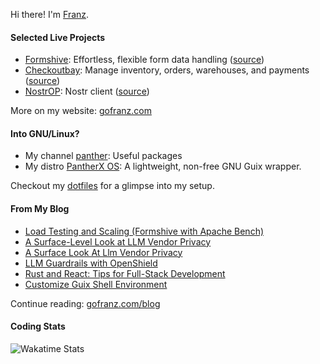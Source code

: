 Hi there! I'm [Franz](https://gofranz.com/resume/).

#### Selected Live Projects

- [Formshive](https://formshive.com/): Effortless, flexible form data handling ([source](https://github.com/franzos/formshive-ts))
- [Checkoutbay](https://checkoutbay.com/): Manage inventory, orders, warehouses, and payments ([source](https://github.com/franzos/checkoutbay-ts))
- [NostrOP](https://d2okqj4v2u9fts.cloudfront.net/): Nostr client ([source](https://github.com/franzos/nostr-ts))

More on my website: [gofranz.com](https://gofranz.com/)

#### Into GNU/Linux?

- My channel [panther](https://github.com/PantherXOS/panther): Useful packages
- My distro [PantherX OS](https://www.pantherx.org/): A lightweight, non-free GNU Guix wrapper.

Checkout my [dotfiles](https://github.com/franzos/dotfiles) for a glimpse into my setup.

#### From My Blog

- [Load Testing and Scaling (Formshive with Apache Bench)](http://localhost:4000/blog/testing-and-scaling-formshive-with-apache-bench/)
- [A Surface-Level Look at LLM Vendor Privacy](http://localhost:4000/blog/a-surface-level-look-at-llm-vendor-privacy/)
- [A Surface Look At Llm Vendor Privacy](http://localhost:4000/blog/a-surface-look-at-llm-vendor-privacy/)
- [LLM Guardrails with OpenShield](http://localhost:4000/blog/llm-guardrails-with-openshield/)
- [Rust and React: Tips for Full-Stack Development](http://localhost:4000/blog/rust-react-mantine-productivity/)
- [Customize Guix Shell Environment](http://localhost:4000/blog/customize-guix-shell-environment/)

Continue reading: [gofranz.com/blog](https://gofranz.com/blog/)

#### Coding Stats

![Wakatime Stats](https://wakatime.com/share/@franz/8eb86a7d-24c2-4d5f-b29d-3412a1194f3a.png)